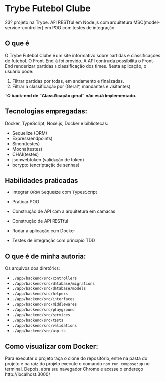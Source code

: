# Trybe Futebol Clube
23º projeto na Trybe. API RESTful em Node.js com arquitetura MSC(model-service-controller) em POO com testes de integração.

## O que é

O Trybe Futebol Clube é um site informativo sobre partidas e classificações de futebol. O Front-End já foi provido. A API contruída possibilita o Front-End renderizar  partidas a classificação dos times. Nesta aplicação, o usuário pode:

1. Filtrar partidas por todas, em andamento e finalizadas.
2. Filtrar a classificação por (Geral*, mandantes e visitantes)

*__O back-end de "Classificação geral" não está implementado.__


## Tecnologias empregadas:

Docker, TypeScript, Node.js, Docker e bibliotecas:
* Sequelize (ORM)
* Express(endpoints)
* Sinon(testes)
* Mocha(testes)
* CHAI(testes)
* jsonwebtoken (validação de token)
* bcrypto (encriptação de senhas)


## Habilidades praticadas

  * Integrar ORM Sequelize com TypesScript

  * Praticar POO

  * Construção de API com a arquitetura em camadas  

  * Construção de API RESTful

  * Rodar a aplicação com Docker

  * Testes de integração com princípio TDD

## O que é de minha autoria:

Os arquivos dos diretórios: 
* `./app/backend/src/controllers`
* `./app/backend/src/database/migrations`
* `./app/backend/src/database/models`
* `./app/backend/src/helpers`
* `./app/backend/src/interfaces`
* `./app/backend/src/middlewares`
* `./app/backend/src/playground`
* `./app/backend/src/services`
* `./app/backend/src/tests`
* `./app/backend/src/validations`
* `./app/backend/src/app.ts`

## Como visualizar com Docker:

Para executar o projeto faça o clone do repositório, entre na pasta do projeto e na raiz do projeto execute o comando `npm run compose:up` no terminal. 
Depois, abra seu navegador Chrome e acesse o endereço http://localhost:3000/

